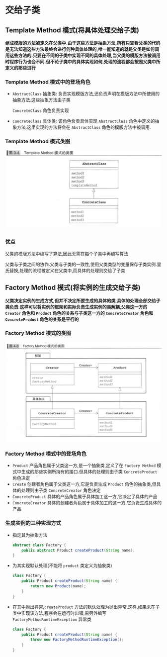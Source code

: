 # 交给子类

## Template Method 模式(将具体处理交给子类)

__组成模版的方法被定义在父类中.由于这些方法是抽象方法,所有只查看父类的代码是无法知道这些方法最终会进行何种具体处理的,唯一能知道的就是父类是如何调用这些方法的.只要在不同的子类中实现不同的具体处理,当父类的模版方法被调用时程序行为也会不同.但不论子类中的具体实现如何,处理的流程都会按照父类中所定义的那些进行__

### Template Method 模式中的登场角色

* `AbstractClass` 抽象类: 负责实现模版方法,还负责声明在模版方法中所使用的抽象方法.这些抽象方法由子类

  `ConcreteClass` 角色负责实现

* `ConcreteClass` 具体类: 该角色负责具体实现 `AbstractClass` 角色中定义的抽象方法.这里实现的方法将会在 `AbstractClass` 角色的模版方法中被调用.

### Template Method 模式类图

![](./ClassDiagram/TemplateMethod模式.png)

### 优点

父类的模版方法中编写了算法,因此无需在每个子类中再编写算法

父类与子类之间的协作.父类与子类的一致性,使用父类类型的变量保存子类实例.里氏替换,处理的流程被定义在父类中,而具体的处理则交给了子类

## Factory Method 模式(将实例的生成交给子类)

__父类决定实例的生成方式,但并不决定所要生成的具体的类,具体的处理全部交给子类负责.这样可以将实例的框架和实际负责生成实例的类解耦,父类这一方的 `Creator` 角色和 `Product` 角色的关系与子类这一方的 `ConcreteCreator` 角色和 `ConcreteProduct` 角色的关系是平行的__

### Factory Method 模式的类图

![](./ClassDiagram/FactoryMethod.png)

### Factory Method 模式中的登场角色

* `Product` 产品角色属于父类这一方,是一个抽象类,定义了在 `Factory Method` 模式中生成的那些实例所持有的接口.但具体的处理则由子类 `ConcreteProduct` 角色决定
* `Create` 创建者角色属于父类这一方,它是负责生成 `Product` 角色的抽象类,但具体的处理则由子类 `ConcreteCreator` 角色决定
* `ConcreteProduct` 具体的产品角色属于具体加工这一方,它决定了具体的产品
* `ConcreteCreator` 具体的创建者角色属于具体加工的这一方,它负责生成具体的产品

### 生成实例的三种实现方式

* 指定其为抽象方法

  ```java
  abstract class Factory {
      public abstract Product createProduct(String name);
  }
  ```

* 为其实现默认处理(不能将 `product` 类定义为抽象类)

  ```java
  class Factory {
      public Product createProduct(String name) {
          return new Product(name);
      }
  }
  ```

* 在其中抛出异常,`createProduct` 方法的默认处理为抛出异常,这样,如果未在子类中实现该方法,程序会在运行时出错,需另外编写 `FactoryMethodRuntimeException` 异常类

  ```java
  class Factory {
      public Product createProduct(String name) {
          throw new FactoryMethodRuntimeException();
      }
  }
  ```
